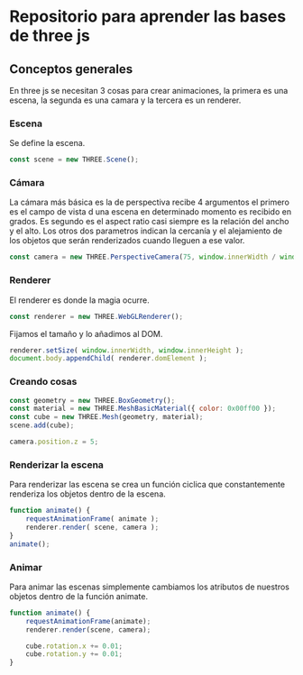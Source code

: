 # Repositorio para aprender las bases de three js 

## Conceptos generales

En three js se necesitan 3 cosas para crear animaciones, la primera es una escena, la segunda es una camara
y la tercera es un renderer.

### Escena

Se define la escena.

```js
const scene = new THREE.Scene();
```

### Cámara 

La cámara más básica es la de perspectiva recibe 4 argumentos el primero es el campo de vista d una escena en determinado
momento es recibido en grados. Es segundo es el aspect ratio casi siempre es la relación del ancho y el alto. Los otros
dos parametros indican la cercanía y el alejamiento de los objetos que serán renderizados cuando lleguen a ese valor.

```js
const camera = new THREE.PerspectiveCamera(75, window.innerWidth / window.innerHeight, 0.1, 1000);
```

### Renderer

El renderer es donde la magia ocurre.

```js
const renderer = new THREE.WebGLRenderer();
```

Fijamos el tamaño y lo añadimos al DOM.

```js
renderer.setSize( window.innerWidth, window.innerHeight );
document.body.appendChild( renderer.domElement );
```

### Creando cosas

```js
const geometry = new THREE.BoxGeometry();
const material = new THREE.MeshBasicMaterial({ color: 0x00ff00 });
const cube = new THREE.Mesh(geometry, material);
scene.add(cube);

camera.position.z = 5;
```

### Renderizar la escena

Para renderizar las escena se crea un función ciclica que constantemente renderiza los objetos dentro de la escena.

```js
function animate() {
	requestAnimationFrame( animate );
	renderer.render( scene, camera );
}
animate();
```

### Animar

Para animar las escenas simplemente cambiamos los atributos de nuestros objetos dentro de la función animate.

```js
function animate() {
    requestAnimationFrame(animate);
    renderer.render(scene, camera);

    cube.rotation.x += 0.01;
    cube.rotation.y += 0.01;
}
```